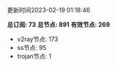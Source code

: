 更新时间2023-02-19 01:18:46

**总订阅: 73**
**总节点: 891**
**有效节点: 269**
- v2ray节点: 173
- ss节点: 95
- trojan节点: 1
